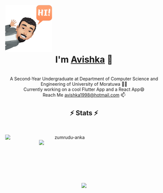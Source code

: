 <p><img align="left" width="150" height="150" alt="Avishka Shamendra" src="/assets/avatar.png"/></p>
<br>
<br>
<br>
<br>
<br>
<br>
<br>
<h1  align="center"> I'm <a href="https://www.linkedin.com/in/avishka-shamendra/">Avishka</a> 👋 </h1>
<p align="center">
  <br>
  A Second-Year Undergraduate at Department of Computer Science and Engineering of University of Moratuwa 👨‍🎓 
  <br>
  Currently working on a cool Flutter App and a React App😄
  <br>
  Reach Me <a href="mailto: avishka1998@hotmail.com">avishka1998@hotmail.com</a> 📫
</p>
<h2 align="center">⚡ Stats ⚡</h2>
<br>
<p align=center>
  <div align=center>
    <a href="" title="Go to Source">
      <img align="left" width=396 src="https://github-readme-streak-stats.herokuapp.com/?user=Avishka-Shamendra&theme=react&border=61dafb&hide_border=true" alt="zumrudu-anka" />
    </a>
    <a href="">
      <img align="right" width=396 src="https://github-readme-stats.vercel.app/api?username=Avishka-Shamendra&show_icons=true&theme=react&border_color=61dafb&hide_border=true" />
    </a>
  </div>
  <br><br><br><br><br><br><br><br><br>
  <div align=center>
    <a href="">
      <img width=325 align="center" src="https://github-readme-stats.vercel.app/api/top-langs/?username=Avishka-Shamendra&hide=c%23,powershell,Mathematica,Ruby,Objective-C,Objective-C%2b%2b,Cuda&title_color=61dafb&text_color=ffffff&icon_color=61dafb&bg_color=20232a&langs_count=8&layout=compact&border_color=61dafb&hide_border=true" />
    </a>
  </div>
  <br>
</p>
